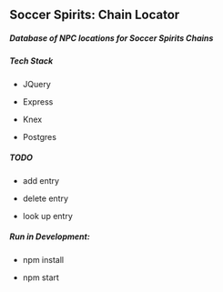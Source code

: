 ## Soccer Spirits: Chain Locator

##### Database of NPC locations for Soccer Spirits Chains

##### Tech Stack

- JQuery

- Express

- Knex

- Postgres

##### TODO

- add entry

- delete entry

- look up entry

##### Run in Development:

- npm install

- npm start
